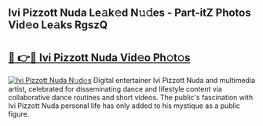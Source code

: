 ## Ivi Pizzott Nuda Le𝚊k𝚎d N𝚞𝚍es - Part-itZ Photos Vid𝚎o Le𝚊ks RgszQ

# <h2><a href="http://fbfmm0.evod.top/?m=Ivi+Pizzott+Nuda">🔗 👉🔴 Ivi Pizzott Nuda Vid𝚎o Ph𝚘t𝚘s</a></h2>

[![Ivi Pizzott Nuda N𝚞d𝚎s](https://i.imgur.com/8V9OHl7.gif)](http://fbfmm0.evod.top/?m=Ivi+Pizzott+Nuda)
Digital entertainer Ivi Pizzott Nuda and multimedia artist, celebrated for disseminating dance and lifestyle content via collaborative dance routines and short videos. The public's fascination with Ivi Pizzott Nuda personal life has only added to his mystique as a public figure. 
